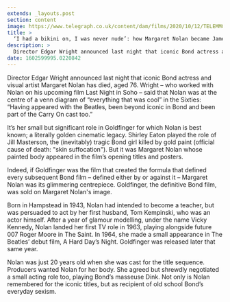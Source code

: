 ```yaml
--- 
extends: _layouts.post 
section: content 
image: https://www.telegraph.co.uk/content/dam/films/2020/10/12/TELEMMGLPICT000241729241_trans_NvBQzQNjv4BqecU2Bb0p8Z6g9FfURaj93qpzyz1DjkYe2quadIM-ZFM.jpeg?impolicy=logo-overlay 
title: > 
  ‘I had a bikini on, I was never nude’: how Margaret Nolan became James Bond’s golden girl 
description: > 
  Director Edgar Wright announced last night that iconic Bond actress and visual artist Margaret Nolan has died, aged 76.But it was Margaret Nolan whose painted body appeared in the film’s opening titles and posters.Indeed, if Goldfinger was the film that created the formula that defined every subsequent Bond film ­– defined either by or against it – Margaret Nolan was its glimmering centrepiece.Goldfinger, the definitive Bond film, was sold on Margaret Nolan's image.Not only is Nolan remembered for the iconic titles, but as recipient of old school Bond’s everyday sexism. 
date: 1602599995.0220842 
--- 
```

Director Edgar Wright announced last night that iconic Bond actress and visual artist Margaret Nolan has died, aged 76. Wright – who worked with Nolan on his upcoming film Last Night in Soho – said that Nolan was at the centre of a venn diagram of “everything that was cool” in the Sixties: “Having appeared with the Beatles, been beyond iconic in Bond and been part of the Carry On cast too.”

It’s her small but significant role in Goldfinger for which Nolan is best known; a literally golden cinematic legacy. Shirley Eaton played the role of Jill Masterson, the (inevitably) tragic Bond girl killed by gold paint (official cause of death: "skin suffocation"). But it was Margaret Nolan whose painted body appeared in the film’s opening titles and posters.

Indeed, if Goldfinger was the film that created the formula that defined every subsequent Bond film ­– defined either by or against it – Margaret Nolan was its glimmering centrepiece. Goldfinger, the definitive Bond film, was sold on Margaret Nolan's image.

Born in Hampstead in 1943, Nolan had intended to become a teacher, but was persuaded to act by her first husband, Tom Kempinski, who was an actor himself. After a year of glamour modelling, under the name Vicky Kennedy, Nolan landed her first TV role in 1963, playing alongside future 007 Roger Moore in The Saint. In 1964, she made a small appearance in The Beatles’ debut film, A Hard Day’s Night. Goldfinger was released later that same year.

Nolan was just 20 years old when she was cast for the title sequence. Producers wanted Nolan for her body. She agreed but shrewdly negotiated a small acting role too, playing Bond’s masseuse Dink. Not only is Nolan remembered for the iconic titles, but as recipient of old school Bond’s everyday sexism.